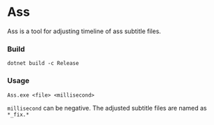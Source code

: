 # Ass

Ass is a tool for adjusting timeline of ass subtitle files.

### Build

```
dotnet build -c Release
```

### Usage

```
Ass.exe <file> <millisecond>
```

`millisecond` can be negative. The adjusted subtitle files are named as `*_fix.*`